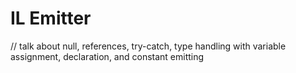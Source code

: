 # IL Emitter

// talk about null, references, try-catch, type handling with variable assignment, declaration, and constant emitting
